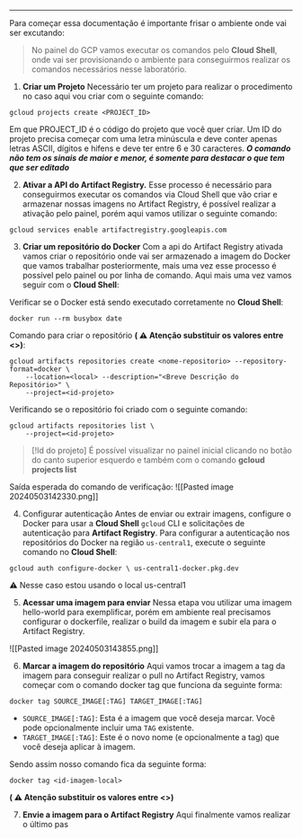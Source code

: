 ----------

Para começar essa documentação é importante frisar o ambiente onde vai ser excutando: 

> No painel do GCP vamos executar os comandos pelo **Cloud Shell**, onde vai ser provisionando o ambiente para conseguirmos realizar os comandos necessários nesse laboratório. 

1. **Criar um Projeto** 
	Necessário ter um projeto para realizar o procedimento no caso aqui vou criar com o seguinte comando: 

```
gcloud projects create <PROJECT_ID>
```

Em que PROJECT_ID é o código do projeto que você quer criar. Um ID do projeto precisa começar com uma letra minúscula e deve conter apenas letras ASCII, dígitos e hifens e deve ter entre 6 e 30 caracteres. ***O comando não tem os sinais de maior e menor, é somente para destacar o que tem que ser editado*** 

2. **Ativar a API do Artifact Registry.**
	 Esse processo é necessário para conseguirmos executar os comandos via Cloud Shell que vão criar e armazenar nossas imagens no Artifact Registry, é possível realizar a ativação pelo painel, porém aqui vamos utilizar o seguinte comando: 

```
gcloud services enable artifactregistry.googleapis.com
```

3.  **Criar um repositório do Docker**
	Com a api do Artifact Registry ativada vamos criar o repositório onde vai ser armazenado a imagem do Docker que vamos trabalhar posteriormente, mais uma vez esse processo é possível pelo painel ou por linha de comando. Aqui mais uma vez vamos seguir com o **Cloud Shell**: 


Verificar se o Docker está sendo executado corretamente no **Cloud Shell**: 
```
docker run --rm busybox date
```

Comando para criar o repositório **( ⚠️ Atenção substituir os valores entre <>)**: 
```
gcloud artifacts repositories create <nome-repositorio> --repository-format=docker \
    --location=<local> --description="<Breve Descrição do Repositório>" \
    --project=<id-projeto>
```

Verificando se o repositório foi criado com o seguinte comando: 
```
gcloud artifacts repositories list \
    --project=<id-projeto>
```

> [!Id do projeto]
>É possível visualizar no painel inicial clicando no botão do canto superior esquerdo e também com o comando  **gcloud projects list**

Saída esperada do comando de verificação: 
![[Pasted image 20240503142330.png]]

4. Configurar autenticação 
	 Antes de enviar ou extrair imagens, configure o Docker para usar a **Cloud Shell** `gcloud` CLI e solicitações de autenticação para **Artifact Registry**. Para configurar a autenticação nos repositórios do Docker na região `us-central1`, execute o seguinte comando no **Cloud Shell**:

```
gcloud auth configure-docker \ us-central1-docker.pkg.dev
```
⚠️ Nesse caso estou usando o local us-central1

5. **Acessar uma imagem para enviar**
	 Nessa etapa vou utilizar uma imagem hello-world para exemplificar, porém em ambiente real precisamos configurar o dockerfile, realizar o build da imagem e subir ela para o Artifact Registry. 

![[Pasted image 20240503143855.png]]

6. **Marcar a imagem do repositório**
	 Aqui vamos trocar a imagem a tag da imagem para conseguir realizar o pull no  Artifact Registry, vamos começar com o comando docker tag que funciona da seguinte forma: 

```
docker tag SOURCE_IMAGE[:TAG] TARGET_IMAGE[:TAG]
```

- `SOURCE_IMAGE[:TAG]`: Esta é a imagem que você deseja marcar. Você pode opcionalmente incluir uma `TAG` existente.
- `TARGET_IMAGE[:TAG]`: Este é o novo nome (e opcionalmente a tag) que você deseja aplicar à imagem.

Sendo assim nosso comando fica da seguinte forma: 

```
docker tag <id-imagem-local> 
```
**( ⚠️ Atenção substituir os valores entre <>)**


7. **Envie a imagem para o Artifact Registry**
	Aqui finalmente vamos realizar o último pas